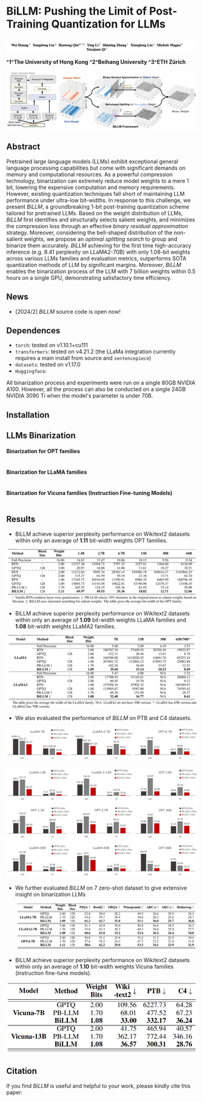 # BiLLM: Pushing the Limit of Post-Training Quantization for LLMs

![intuition](imgs/author.png)

**^1^The University of Hong Kong ^2^Beihang University ^3^ETH  Zürich**

![intuition](imgs/main.png)

## Abstract

Pretrained large language models (LLMs) exhibit exceptional general language processing capabilities but come with significant demands on memory and computational resources. As a powerful compression technology, binarization can extremely reduce model weights to a mere 1 bit, lowering the expensive computation and memory requirements. However, existing quantization techniques fall short of maintaining LLM performance under ultra-low bit-widths. In response to this challenge, we present *BiLLM*, a groundbreaking 1-bit post-training quantization scheme tailored for pretrained LLMs. Based on the weight distribution of LLMs, *BiLLM* first identifies and structurally selects salient weights, and minimizes the compression loss through an effective *binary residual approximation* strategy. Moreover, considering the bell-shaped distribution of the non-salient weights, we propose an *optimal splitting search* to group and binarize them accurately. *BiLLM* achieving for the first time high-accuracy inference (e.g. 8.41 perplexity on LLaMA2-70B) with only 1.08-bit weights across various LLMs families and evaluation metrics, outperforms SOTA quantization methods of LLM by significant margins. Moreover, *BiLLM* enables the binarization process of the LLM with 7 billion weights within 0.5 hours on a single GPU, demonstrating satisfactory time efficiency.

## News

- [2024/2] *BiLLM* source code is open now!

## Dependences

* `torch`: tested on v1.10.1+cu111
* `transformers`: tested on v4.21.2 (the LLaMa integration currently requires a main install from source and `sentencepiece`)
* `datasets`: tested on v1.17.0
* `Huggingface`:

All binarization process and experiments were run on a single 80GB NVIDIA A100. However, all the process can also be conducted on a single 24GB NVIDIA 3090 Ti when the model's parameter is under 70B.

## Installation



## LLMs Binarization

#### Binarization for OPT families

```

```



#### Binarization for LLaMA families

```

```



#### Binarization for Vicuna families (Instruction Fine-tuning Models)

```

```

#### 

## Results

- BiLLM  achieve superior perplexity performance on Wikitext2 datasets  within only an average of **1.11** bit-width weights OPT families.

![intuition](imgs/opt_wiki_results.png)

- BiLLM  achieve superior perplexity performance on Wikitext2 datasets  within only an average of **1.09** bit-width weights LLaMA families and **1.08** bit-width weights LLaMA2 families.

![intuition](imgs/llama_wiki_results.png)

- We also evaluated the performance of *BiLLM* on PTB and C4 datasets. 

![intuition](imgs/ptb1.png)

![intuition](imgs/ptb2.png)

- We further evaluated *BiLLM* on 7 zero-shot dataset to give extensive insight on  binarization LLMs

  ![intuition](imgs/zero_shot.png)

- BiLLM  achieve superior perplexity performance on Wikitext2 datasets  within only an average of **1.10** bit-width weights Vicuna families (instruction fine-tune models).

![intuition](imgs/vicuna.png)

## Citation

If you find *BiLLM* is useful and helpful to your work, please kindly cite this paper:

```

```

